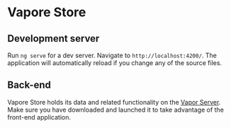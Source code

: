 # Vapore Store

## Development server

Run `ng serve` for a dev server. Navigate to `http://localhost:4200/`. The application will automatically reload if you change any of the source files.

## Back-end

Vapore Store holds its data and related functionality on the [Vapor Server](https://github.com/Windyle/vapor-server). Make sure you have downloaded and launched it to take advantage of the front-end application.
